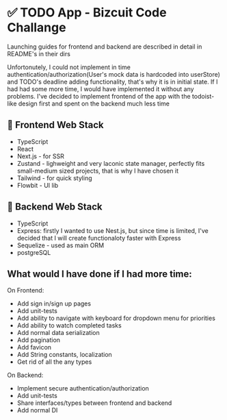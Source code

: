 # ✅ TODO App - Bizcuit Code Challange

Launching guides for frontend and backend are described in detail in README's in their dirs

Unfortonutely, I could not implement in time authentication/authorization(User's mock data is hardcoded into userStore) and TODO's deadline adding functionality, that's why it is in initial state. If I had had some more time, I would have implemented it without any problems. I've decided to implement frontend of the app with the todoist-like design first and spent on the backend much less time

## 💅 Frontend Web Stack

-   TypeScript
-   React
-   Next.js - for SSR
-   Zustand - lighweight and very laconic state manager, perfectly fits small-medium sized projects, that is why I have chosen it
-   Tailwind - for quick styling
-   Flowbit - UI lib

## 🧠 Backend Web Stack

-   TypeScript
-   Express: firstly I wanted to use Nest.js, but since time is limited, I've decided that I will create functionaloty faster with Express
-   Sequelize - used as main ORM
-   postgreSQL

## What would I have done if I had more time:

On Frontend:

-   Add sign in/sign up pages
-   Add unit-tests
-   Add ability to navigate with keyboard for dropdown menu for priorities
-   Add ability to watch completed tasks
-   Add normal data serialization
-   Add pagination
-   Add favicon
-   Add String constants, localization
-   Get rid of all the any types

On Backend:

-   Implement secure authentication/authorization
-   Add unit-tests
-   Share interfaces/types between frontend and backend
-   Add normal DI
